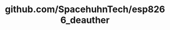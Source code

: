 ---
layout: post
title: github.com/SpacehuhnTech/esp8266_deauther
categories: link
tags: [انگلیسی, برنامه‌نویسی]
---